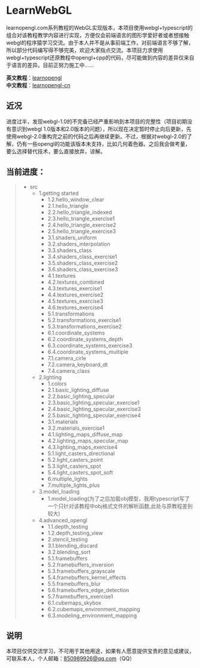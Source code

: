 # LearnWebGL
learnopengl.com系列教程的WebGL实现版本，本项目使用webgl+typescript的组合对该教程教学内容进行实现，方便仅会前端语言的图形学爱好者或者想接触webgl的程序猿学习交流。由于本人并不是从事前端工作，对前端语言不够了解，所以部分代码编写得不够完美，欢迎大家指点交流。本项目力求使用webgl+typescript还原教程中opengl+cpp的代码，尽可能做到内容的差异仅来自于语言的差异。目前正努力施工中……
  
**英文教程**：[learnopengl](https://learnopengl.com/)  
**中文教程**：[learnopengl-cn](https://learnopengl-cn.github.io/)
  
## 近况
进度过半，发现webgl-1.0的不完备已经严重影响到本项目的完整性（项目初期没有意识到webgl 1.0版本和2.0版本的问题），所以现在决定暂时停止向后更新，先使用webgl-2.0重构完之前的代码之后再继续更新。不过，根据对webgl-2.0的了解，仍有一些opengl的功能该版本未支持，比如几何着色器。之后我会做考量，要么选择替代技术，要么直接放弃，谅解。  
  
## 当前进度：
>- src
>   - 1.getting started
>       - 1.2.hello_window_clear
>       - 2.1.hello_triangle
>       - 2.2.hello_triangle_indexed
>       - 2.3.hello_triangle_exercise1
>       - 2.4.hello_triangle_exercise2
>       - 2.5.hello_triangle_exercise3
>       - 3.1.shaders_uniform
>       - 3.2.shaders_interpolation
>       - 3.3.shaders_class
>       - 3.4.shaders_class_exercise1
>       - 3.5.shaders_class_exercise2
>       - 3.6.shaders_class_exercise3
>       - 4.1.textures
>       - 4.2.textures_combined
>       - 4.3.textures_exercise1
>       - 4.4.textures_exercise2
>       - 4.5.textures_exercise3
>       - 4.6.textures_exercise4
>       - 5.1.transformations
>       - 5.2.transformations_exercise1
>       - 5.3.transformations_exercise2
>       - 6.1.coordinate_systems
>       - 6.2.coordinate_systems_depth
>       - 6.3.coordinate_systems_exercise3
>       - 6.4.coordinate_systems_multiple
>       - 7.1.camera_cirle
>       - 7.2.camera_keyboard_dt
>       - 7.4.camera_class
>   - 2.lighting
>       - 1.colors
>       - 2.1.basic_lighting_diffuse
>       - 2.2.basic_lighting_specular
>       - 2.3.basic_lighting_specular_exercise1
>       - 2.4.basic_lighting_specular_exercise3
>       - 2.5.basic_lighting_specular_exercise4
>       - 3.1.materials
>       - 3.2.materials_exercise1
>       - 4.1.lighting_maps_diffuse_map
>       - 4.2.lighting_maps_specular_map
>       - 4.3.lighting_maps_exercise4
>       - 5.1.light_casters_directional
>       - 5.2.light_casters_point
>       - 5.3.light_casters_spot
>       - 5.4.light_casters_spot_soft
>       - 6.multiple_lights
>       - 7.multiple_lights_plus
>   - 3.model_loading
>       - 1.model_loading(为了之后加载obj模型，我用typescript写了一个只针对该教程中obj格式文件的解析函数,此处与原教程差别较大)
>   - 4.advanced_opengl
>       - 1.1.depth_testing
>       - 1.2.depth_testing_view
>       - 2.stencil_testing
>       - 3.1.blending_discard
>       - 3.2.blending_sort
>       - 5.1.framebuffers
>       - 5.2.framebuffers_inversion
>       - 5.3.framebuffers_grayscale
>       - 5.4.framebuffers_kernel_effects
>       - 5.5.framebuffers_blur
>       - 5.6.framebuffers_edge_detection
>       - 5.7.framebuffers_exercise1
>       - 6.1.cubemaps_skybox
>       - 6.2.cubemaps_environment_mapping
>       - 6.3.modeling_environment_mapping
  
## 说明
本项目仅供交流学习，不可用于其他用途，如果有人愿意提供宝贵的意见或建议，可联系本人，个人邮箱：850989926@qq.com（QQ）
